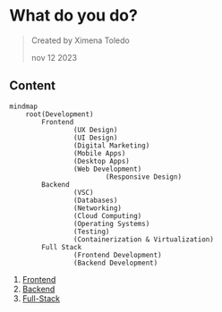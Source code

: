 # What do you do?

> Created by Ximena Toledo
> 
> nov 12 2023

## Content

```mermaid
mindmap
	root(Development)
		Frontend 
				(UX Design)
				(UI Design)
				(Digital Marketing)
				(Mobile Apps)
				(Desktop Apps)
				(Web Development)
						(Responsive Design)
		Backend 
				(VSC)
				(Databases)
				(Networking)
				(Cloud Computing)
				(Operating Systems)
				(Testing)
				(Containerization & Virtualization)
		Full Stack 
				(Frontend Development)
				(Backend Development)
```

1. [Frontend](./Module_1/1.md)
1. [Backend](./Module_1/2.md)
2. [Full-Stack](./Module_1/3.md)